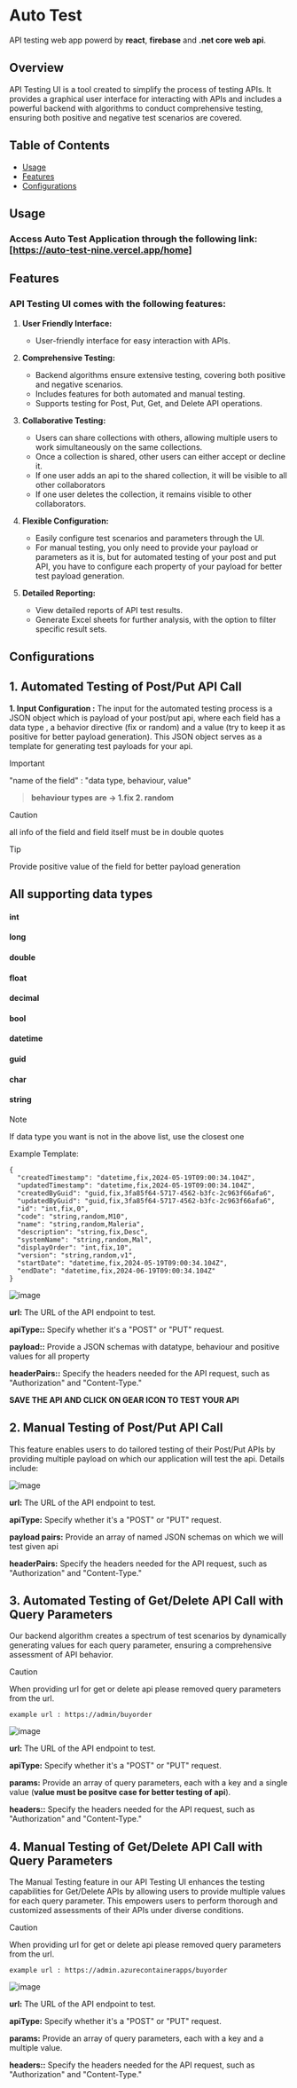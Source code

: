 # Auto Test 
 
API testing web app powerd by **react**, **firebase** and **.net core web api**.
 
## Overview
 
API Testing UI is a tool created to simplify the process of testing APIs. It provides a graphical user interface for interacting with APIs and includes a powerful backend with algorithms to conduct comprehensive testing, ensuring both positive and negative test scenarios are covered.
 
## Table of Contents
 
- [Usage](#usage)
- [Features](#features)
- [Configurations](#configurations)
 
## Usage
 
### Access Auto Test Application through the following link: [https://auto-test-nine.vercel.app/home] 

## Features

### API Testing UI comes with the following features:

1. **User Friendly Interface:** 
   - User-friendly interface for easy interaction with APIs.

2. **Comprehensive Testing:** 
   - Backend algorithms ensure extensive testing, covering both positive and negative scenarios.
   - Includes features for both automated and manual testing.
   - Supports testing for Post, Put, Get, and Delete API operations.

3. **Collaborative Testing:** 
   - Users can share collections with others, allowing multiple users to work simultaneously on the same collections.
   - Once a collection is shared, other users can either accept or decline it.
   - If one user adds an api to the shared collection, it will be visible to all other collaborators
   - If one user deletes the collection, it remains visible to other collaborators.

4. **Flexible Configuration:** 
   - Easily configure test scenarios and parameters through the UI.
   - For manual testing, you only need to provide your payload or parameters as it is, but for automated testing of your post and put API, you have to configure each property of your payload for better test payload generation.

5. **Detailed Reporting:** 
   - View detailed reports of API test results.
   -  Generate Excel sheets for further analysis, with the option to filter specific result sets.

 ## Configurations
 
## 1. Automated Testing of Post/Put API Call

**1. Input Configuration :**
The input for the automated testing process is a JSON object which is payload of your post/put api, where each field has a data type , a behavior directive (fix or random) and a value (try to keep it as positive for better payload generation). This JSON object serves as a template for generating test payloads for your api.

> [!IMPORTANT]
> "name of the field" : "data type, behaviour, value"

> **behaviour types are -> 1.fix   2. random** 

> [!CAUTION]
> all info of the field and field itself must be in double quotes

> [!TIP]
> Provide positive value of the field for better payload generation

## All supporting data types
#### int 
#### long
#### double
#### float
#### decimal
#### bool
#### datetime
#### guid
#### char
#### string

> [!NOTE]
> If data type you want is not in the above list, use the closest one

Example Template:
```
{
  "createdTimestamp": "datetime,fix,2024-05-19T09:00:34.104Z",
  "updatedTimestamp": "datetime,fix,2024-05-19T09:00:34.104Z",
  "createdByGuid": "guid,fix,3fa85f64-5717-4562-b3fc-2c963f66afa6",
  "updatedByGuid": "guid,fix,3fa85f64-5717-4562-b3fc-2c963f66afa6",
  "id": "int,fix,0",
  "code": "string,random,M10",
  "name": "string,random,Maleria",
  "description": "string,fix,Desc",
  "systemName": "string,random,Mal",
  "displayOrder": "int,fix,10",
  "version": "string,random,v1",
  "startDate": "datetime,fix,2024-05-19T09:00:34.104Z",
  "endDate": "datetime,fix,2024-06-19T09:00:34.104Z"
}

```

![image](https://github.com/Mohammad10091998/auto_test_ui/assets/110900901/dfaa62e5-eafa-49fe-8d42-95accb83150b)




 
**url:**  The URL of the API endpoint to test.
 
**apiType::** Specify whether it's a "POST" or "PUT" request.
 
**payload::** Provide a JSON schemas with datatype, behaviour and positive values for all property
 
**headerPairs::** Specify the headers needed for the API request, such as "Authorization" and "Content-Type."
 

 **SAVE THE API AND CLICK ON GEAR ICON TO TEST YOUR API**


## 2. Manual Testing of Post/Put API Call
 
This feature enables users to do tailored testing of their Post/Put APIs  by providing multiple payload on which our application will test the api. Details include:

![image](https://github.com/Mohammad10091998/auto_test_ui/assets/110900901/3dd8fe96-d3fc-4d55-9fc9-a09bea1be5d3)



 
**url:**  The URL of the API endpoint to test.
 
**apiType:** Specify whether it's a "POST" or "PUT" request.
 
**payload pairs:** Provide an array of named JSON schemas on which we will test given api
 
**headerPairs:** Specify the headers needed for the API request, such as "Authorization" and "Content-Type."
 
## 3. Automated Testing of Get/Delete API Call with Query Parameters
 
Our backend algorithm creates a spectrum of test scenarios by dynamically generating values for each query parameter, ensuring a comprehensive assessment of API behavior.

> [!CAUTION]
> When providing url for get or delete api please removed query parameters from the url.

```
example url : https://admin/buyorder
```
 
![image](https://github.com/Mohammad10091998/auto_test_ui/assets/110900901/3305a779-cf20-401e-8e39-cf135cc8da56)


 
**url:**  The URL of the API endpoint to test.
 
**apiType:** Specify whether it's a "POST" or "PUT" request.
 
**params:** Provide an array of query parameters, each with a key and a single value (**value must be positve case for better testing of api**).
 
**headers::** Specify the headers needed for the API request, such as "Authorization" and "Content-Type."
 
## 4. Manual Testing of Get/Delete API Call with Query Parameters
 
The Manual Testing feature in our API Testing UI enhances the testing capabilities for Get/Delete APIs by allowing users to provide multiple values for each query parameter. This empowers users to perform thorough and customized assessments of their APIs under diverse conditions.

> [!CAUTION]
> When providing url for get or delete api please removed query parameters from the url.

```
example url : https://admin.azurecontainerapps/buyorder
```

![image](https://github.com/Mohammad10091998/auto_test_ui/assets/110900901/e79267f2-d9ce-415a-a42d-08f822a7522b)


 
**url:**  The URL of the API endpoint to test.
 
**apiType:** Specify whether it's a "POST" or "PUT" request.
 
**params:** Provide an array of query parameters, each with a key and a multiple value.
 
**headers::** Specify the headers needed for the API request, such as "Authorization" and "Content-Type."

